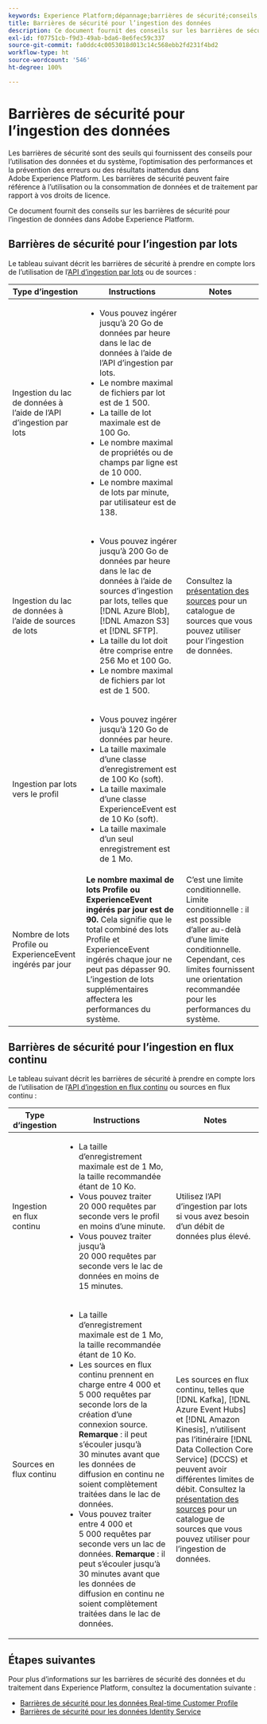 ```yaml
---
keywords: Experience Platform;dépannage;barrières de sécurité;conseils;
title: Barrières de sécurité pour l’ingestion des données
description: Ce document fournit des conseils sur les barrières de sécurité pour l’ingestion de données dans Adobe Experience Platform.
exl-id: f07751cb-f9d3-49ab-bda6-8e6fec59c337
source-git-commit: fa0ddc4c0053018d013c14c568ebb2fd231f4bd2
workflow-type: ht
source-wordcount: '546'
ht-degree: 100%

---
```


# Barrières de sécurité pour l’ingestion des données

Les barrières de sécurité sont des seuils qui fournissent des conseils pour l’utilisation des données et du système, l’optimisation des performances et la prévention des erreurs ou des résultats inattendus dans Adobe Experience Platform. Les barrières de sécurité peuvent faire référence à l’utilisation ou la consommation de données et de traitement par rapport à vos droits de licence.

Ce document fournit des conseils sur les barrières de sécurité pour l’ingestion de données dans Adobe Experience Platform.

## Barrières de sécurité pour l’ingestion par lots

Le tableau suivant décrit les barrières de sécurité à prendre en compte lors de l’utilisation de l’[API d’ingestion par lots](./batch-ingestion/overview.md) ou de sources :

| Type d’ingestion | Instructions | Notes |
| --- | --- | --- |
| Ingestion du lac de données à l’aide de l’API d’ingestion par lots | <ul><li>Vous pouvez ingérer jusqu’à 20 Go de données par heure dans le lac de données à l’aide de l’API d’ingestion par lots.</li><li>Le nombre maximal de fichiers par lot est de 1 500.</li><li>La taille de lot maximale est de 100 Go.</li><li>Le nombre maximal de propriétés ou de champs par ligne est de 10 000.</li><li>Le nombre maximal de lots par minute, par utilisateur est de 138.</li></ul> |
| Ingestion du lac de données à l’aide de sources de lots | <ul><li>Vous pouvez ingérer jusqu’à 200 Go de données par heure dans le lac de données à l’aide de sources d’ingestion par lots, telles que [!DNL Azure Blob], [!DNL Amazon S3] et [!DNL SFTP].</li><li>La taille du lot doit être comprise entre 256 Mo et 100 Go.</li><li>Le nombre maximal de fichiers par lot est de 1 500.</li></ul> | Consultez la [présentation des sources](../sources/home.md) pour un catalogue de sources que vous pouvez utiliser pour l’ingestion de données. |
| Ingestion par lots vers le profil | <ul><li>Vous pouvez ingérer jusqu’à 120 Go de données par heure.</li><li>La taille maximale d’une classe d’enregistrement est de 100 Ko (soft).</li><li>La taille maximale d’une classe ExperienceEvent est de 10 Ko (soft).</li><li>La taille maximale d’un seul enregistrement est de 1 Mo.</li></ul> |
| Nombre de lots Profile ou ExperienceEvent ingérés par jour | **Le nombre maximal de lots Profile ou ExperienceEvent ingérés par jour est de 90.** Cela signifie que le total combiné des lots Profile et ExperienceEvent ingérés chaque jour ne peut pas dépasser 90. L’ingestion de lots supplémentaires affectera les performances du système. | C’est une limite conditionnelle. Limite conditionnelle : il est possible d’aller au-delà d’une limite conditionnelle. Cependant, ces limites fournissent une orientation recommandée pour les performances du système. |

## Barrières de sécurité pour l’ingestion en flux continu

Le tableau suivant décrit les barrières de sécurité à prendre en compte lors de l’utilisation de l’[API d’ingestion en flux continu](./streaming-ingestion/overview.md) ou sources en flux continu :

| Type d’ingestion | Instructions | Notes |
| --- | --- | --- |
| Ingestion en flux continu | <ul><li>La taille d’enregistrement maximale est de 1 Mo, la taille recommandée étant de 10 Ko.</li><li>Vous pouvez traiter 20 000 requêtes par seconde vers le profil en moins d’une minute.</li><li>Vous pouvez traiter jusqu’à 20 000 requêtes par seconde vers le lac de données en moins de 15 minutes.</li></ul> | Utilisez l’API d’ingestion par lots si vous avez besoin d’un débit de données plus élevé. |
| Sources en flux continu | <ul><li>La taille d’enregistrement maximale est de 1 Mo, la taille recommandée étant de 10 Ko.</li><li>Les sources en flux continu prennent en charge entre 4 000 et 5 000 requêtes par seconde lors de la création d’une connexion source. **Remarque** : il peut s’écouler jusqu’à 30 minutes avant que les données de diffusion en continu ne soient complètement traitées dans le lac de données.</li><li>Vous pouvez traiter entre 4 000 et 5 000 requêtes par seconde vers un lac de données. **Remarque** : il peut s’écouler jusqu’à 30 minutes avant que les données de diffusion en continu ne soient complètement traitées dans le lac de données.</li></ul> | Les sources en flux continu, telles que [!DNL Kafka], [!DNL Azure Event Hubs] et [!DNL Amazon Kinesis], n’utilisent pas l’itinéraire [!DNL Data Collection Core Service] (DCCS) et peuvent avoir différentes limites de débit. Consultez la [présentation des sources](../sources/home.md) pour un catalogue de sources que vous pouvez utiliser pour l’ingestion de données. |

## Étapes suivantes

Pour plus d’informations sur les barrières de sécurité des données et du traitement dans Experience Platform, consultez la documentation suivante :

* [Barrières de sécurité pour les données Real-time Customer Profile](../profile/guardrails.md)
* [Barrières de sécurité pour les données Identity Service](../identity-service/guardrails.md)

